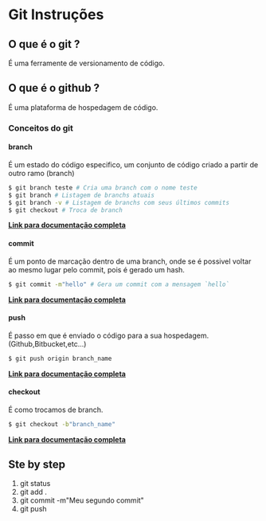 # Git Instruções

## O que é o git ?

É uma ferramente de versionamento de código.

## O que é o github ?

É uma plataforma de hospedagem de código.


### Conceitos do git 

#### branch

É um estado do código especifico, um conjunto de código criado a partir de outro ramo (branch) 


```bash
$ git branch teste # Cria uma branch com o nome teste
$ git branch # Listagem de branchs atuais
$ git branch -v # Listagem de branchs com seus últimos commits
$ git checkout # Troca de branch
```

**[Link para documentação completa](https://git-scm.com/docs/git-branch/pt_BR)**

#### commit

É um ponto de marcação dentro de uma branch, onde se é possivel voltar ao mesmo lugar pelo commit, pois é gerado um hash.


```bash
$ git commit -m"hello" # Gera um commit com a mensagem `hello`
```


**[Link para documentação completa](https://git-scm.com/docs/git-commit/pt_BR)**


#### push

É passo em que é enviado o código para a sua hospedagem. (Github,Bitbucket,etc...)


```bash
$ git push origin branch_name
```
**[Link para documentação completa](https://git-scm.com/docs/git-push/pt_BR)**


#### checkout

É como trocamos de branch.

```bash
$ git checkout -b"branch_name"

```
**[Link para documentação completa](https://git-scm.com/docs/git-checkout/pt_BR)**


## Ste by step

1. git status
2. git add .
3. git commit -m"Meu segundo commit"
4. git push




